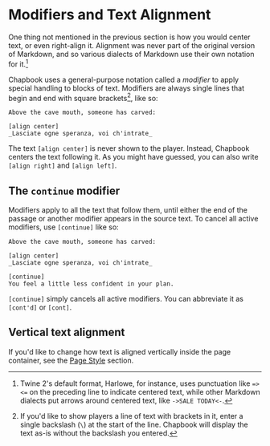 # Modifiers and Text Alignment

One thing not mentioned in the previous section is how you would center text, or even right-align it. Alignment was never part of the original version of Markdown, and so various dialects of Markdown use their own notation for it.[^1]

Chapbook uses a general-purpose notation called a _modifier_ to apply special handling to blocks of text. Modifiers are always single lines that begin and end with square brackets[^2], like so:

```
Above the cave mouth, someone has carved:

[align center]
_Lasciate ogne speranza, voi ch'intrate_
```

The text `[align center]` is never shown to the player. Instead, Chapbook centers the text following it. As you might have guessed, you can also write `[align right]` and `[align left]`.

## The `continue` modifier

Modifiers apply to all the text that follow them, until either the end of the passage or another modifier appears in the source text. To cancel all active modifiers, use `[continue]` like so:

```
Above the cave mouth, someone has carved:

[align center]
_Lasciate ogne speranza, voi ch'intrate_

[continue]
You feel a little less confident in your plan.
```

`[continue]` simply cancels all active modifiers. You can abbreviate it as `[cont'd]` or `[cont]`.

## Vertical text alignment

If you'd like to change how text is aligned vertically inside the page
container, see the [Page Style](../customization/page-style.html) section.

[^1]: Twine 2's default format, Harlowe, for instance, uses punctuation like ` =><= ` on the preceding line to indicate centered text, while other Markdown dialects put arrows around centered text, like `->SALE TODAY<-`.
[^2]: If you'd like to show players a line of text with brackets in it, enter a single backslash (`\`) at the start of the line. Chapbook will display the text as-is without the backslash you entered.
